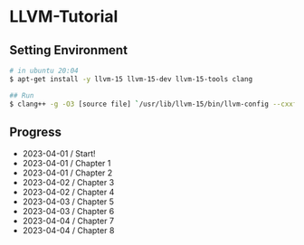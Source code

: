 # LLVM-Tutorial
## Setting Environment
```bash
# in ubuntu 20:04
$ apt-get install -y llvm-15 llvm-15-dev llvm-15-tools clang

## Run
$ clang++ -g -O3 [source file] `/usr/lib/llvm-15/bin/llvm-config --cxxflags --ldflags --libs` -o [output name] -Xlinker --export-dynamic
```

## Progress
- 2023-04-01 / Start!
- 2023-04-01 / Chapter 1
- 2023-04-01 / Chapter 2
- 2023-04-02 / Chapter 3
- 2023-04-02 / Chapter 4
- 2023-04-03 / Chapter 5
- 2023-04-03 / Chapter 6
- 2023-04-04 / Chapter 7
- 2023-04-04 / Chapter 8

